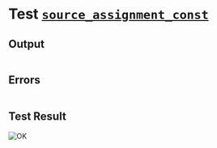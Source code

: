 # Test [`source_assignment_const`](../doc/tests/statement_usage.md#L72)

## Output

```,plain
```

## Errors

```,plain
```

## Test Result

![OK](../doc/tests/.test/source_assignment_const.png)
